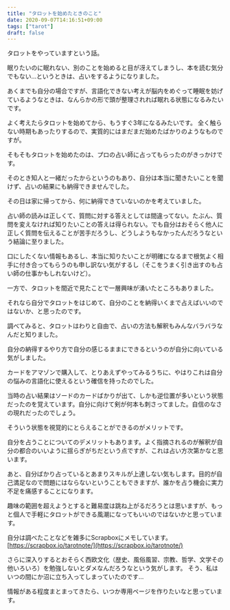 ```yaml
---
title: "タロットを始めたときのこと"
date: 2020-09-07T14:16:51+09:00
tags: ["tarot"]
draft: false
---
```


タロットをやっていますという話。

<!--more-->

眠りたいのに眠れない、別のことを始めると目が冴えてしまうし、本を読む気分でもない…というときは、占いをするようになりました。

あくまでも自分の場合ですが、言語化できない考えが脳内をめぐって睡眠を妨げているようなときは、なんらかの形で頭が整理されれば眠れる状態になるみたいです。

よく考えたらタロットを始めてから、もうすぐ3年になるみたいです。
全く触らない時期もあったりするので、実質的にはまだまだ始めたばかりのようなものですが。

そもそもタロットを始めたのは、プロの占い師に占ってもらったのがきっかけです。

そのとき知人と一緒だったからというのもあり、自分は本当に聞きたいことを聞けず、占いの結果にも納得できませんでした。

その日は家に帰ってから、何に納得できていないのかを考えていました。

占い師の読みは正しくて、質問に対する答えとしては間違ってない。たぶん、質問を変えなければ知りたいことの答えは得られない。でも自分はおそらく他人に正しく質問を伝えることが苦手だろうし、どうしようもなかったんだろうなという結論に至りました。

口にしたくない情報もあるし、本当に知りたいことが明確になるまで根気よく相手に付き合ってもらうのも申し訳ない気がするし（そこをうまく引き出すのも占い師の仕事かもしれないけど）。

一方で、タロットを間近で見たことで一層興味が湧いたところもありました。

それなら自分でタロットをはじめて、自分のことを納得いくまで占えばいいのではないか、と思ったのです。

調べてみると、タロットはわりと自由で、占いの方法も解釈もみんなバラバラなんだと知りました。

自分の納得するやり方で自分の感じるままにできるというのが自分に向いている気がしました。

カードをアマゾンで購入して、とりあえずやってみるうちに、やはりこれは自分の悩みの言語化に使えるという確信を持ったのでした。

当時の占い結果はソードのカードばかりが出て、しかも逆位置が多いという状態だったのを覚えています。自分に向けて剣が何本も刺さってました。自信のなさの現れだったのでしょう。

そういう状態を視覚的にとらえることができるのがメリットです。

自分を占うことについてのデメリットもあります。よく指摘されるのが解釈が自分の都合のいいように揺らぎがちだという点ですが、これは占い方次第かなと思います。

あと、自分ばかり占っているとあまりスキルが上達しない気もします。目的が自己満足なので問題にはならないということもできますが、誰かを占う機会に実力不足を痛感することになります。

趣味の範囲を超えようとすると難易度は跳ね上がるだろうとは思いますが、もっと個人で手軽にタロットができる風潮になってもいいのではないかと思っています。

自分は調べたことなどを雑多にScrapboxにメモしています。
[https://scrapbox.io/tarotnote/](https://scrapbox.io/tarotnote/)

さらに深入りするとおそらく西欧文化（歴史、風俗風習、宗教、哲学、文学その他いろいろ）を勉強しないとダメなんだろうなという気がします。
そう、私はいつの間にか沼に立ち入ってしまっていたのです…

情報がある程度まとまってきたら、いつか専用ページを作りたいなと思っています。